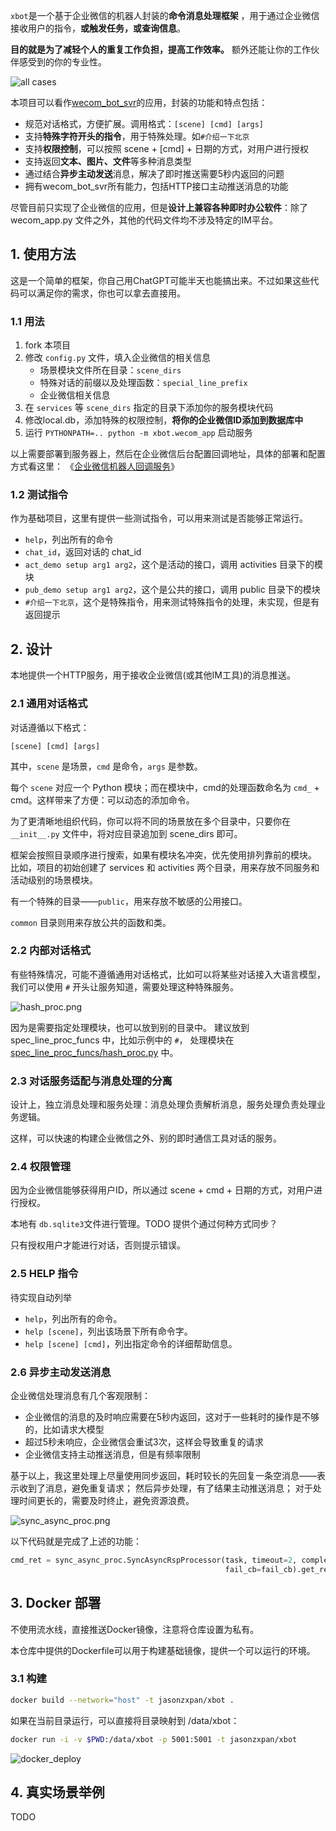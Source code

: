 `xbot`是一个基于企业微信的机器人封装的**命令消息处理框架** ，用于通过企业微信接收用户的指令，**或触发任务，或查询信息**。

**目的就是为了减轻个人的重复工作负担，提高工作效率。** 额外还能让你的工作伙伴感受到的你的专业性。

![all cases](images/cases_commented.png)

本项目可以看作[wecom_bot_svr](https://github.com/easy-wx/wecom-bot-svr)的应用，封装的功能和特点包括：

- 规范对话格式，方便扩展。调用格式：``[scene] [cmd] [args]``
- 支持**特殊字符开头的指令**，用于特殊处理。如``#介绍一下北京``
- 支持**权限控制**，可以按照 scene + \[cmd\] + 日期的方式，对用户进行授权
- 支持返回**文本、图片、文件**等多种消息类型
- 通过结合**异步主动发送**消息，解决了即时推送需要5秒内返回的问题
- 拥有wecom_bot_svr所有能力，包括HTTP接口主动推送消息的功能

尽管目前只实现了企业微信的应用，但是**设计上兼容各种即时办公软件**：除了 wecom_app.py 文件之外，其他的代码文件均不涉及特定的IM平台。

## 1. 使用方法

这是一个简单的框架，你自己用ChatGPT可能半天也能搞出来。不过如果这些代码可以满足你的需求，你也可以拿去直接用。

### 1.1 用法

1. fork 本项目
2. 修改 `config.py` 文件，填入企业微信的相关信息
    - 场景模块文件所在目录：``scene_dirs``
    - 特殊对话的前缀以及处理函数：``special_line_prefix``
    - 企业微信相关信息
3. 在 `services` 等 `scene_dirs` 指定的目录下添加你的服务模块代码
4. 修改local.db，添加特殊的权限控制，**将你的企业微信ID添加到数据库中**
5. 运行 `PYTHONPATH=.. python -m xbot.wecom_app` 启动服务

以上需要部署到服务器上，然后在企业微信后台配置回调地址，具体的部署和配置方式看这里：
《[企业微信机器人回调服务](https://github.com/easy-wx/wecom-bot-svr?tab=readme-ov-file#%E4%BC%81%E4%B8%9A%E5%BE%AE%E4%BF%A1%E6%9C%BA%E5%99%A8%E4%BA%BA%E5%9B%9E%E8%B0%83%E6%9C%8D%E5%8A%A1)》

### 1.2 测试指令

作为基础项目，这里有提供一些测试指令，可以用来测试是否能够正常运行。

- ``help``，列出所有的命令
- ``chat_id``，返回对话的 chat_id
- ``act_demo setup arg1 arg2``，这个是活动的接口，调用 activities 目录下的模块
- ``pub_demo setup arg1 arg2``，这个是公共的接口，调用 public 目录下的模块
- ``#介绍一下北京``，这个是特殊指令，用来测试特殊指令的处理，未实现，但是有返回提示

## 2. 设计

本地提供一个HTTP服务，用于接收企业微信(或其他IM工具)的消息推送。

### 2.1 通用对话格式

对话遵循以下格式：

``[scene] [cmd] [args]``

其中，`scene` 是场景，`cmd` 是命令，`args` 是参数。

每个 ``scene`` 对应一个 Python 模块；而在模块中，cmd的处理函数命名为 ``cmd_`` + cmd。这样带来了方便：可以动态的添加命令。

为了更清晰地组织代码，你可以将不同的场景放在多个目录中，只要你在 `__init__.py` 文件中，将对应目录追加到 scene_dirs 即可。

框架会按照目录顺序进行搜索，如果有模块名冲突，优先使用排列靠前的模块。
比如，项目的初始创建了 services 和 activities 两个目录，用来存放不同服务和活动级别的场景模块。

有一个特殊的目录——``public``，用来存放不敏感的公用接口。

``common`` 目录则用来存放公共的函数和类。

### 2.2 内部对话格式

有些特殊情况，可能不遵循通用对话格式，比如可以将某些对话接入大语言模型，我们可以使用 `#` 开头让服务知道，需要处理这种特殊服务。

![hash_proc.png](images/hash_proc.png)

因为是需要指定处理模块，也可以放到别的目录中。
建议放到 spec_line_proc_funcs 中，比如示例中的 `#`，
处理模块在 [spec_line_proc_funcs/hash_proc.py](spec_line_proc_funcs/hash_proc.py) 中。

### 2.3 对话服务适配与消息处理的分离

设计上，独立消息处理和服务处理：消息处理负责解析消息，服务处理负责处理业务逻辑。

这样，可以快速的构建企业微信之外、别的即时通信工具对话的服务。

### 2.4 权限管理

因为企业微信能够获得用户ID，所以通过 scene + cmd + 日期的方式，对用户进行授权。

本地有 ``db.sqlite3``文件进行管理。TODO 提供个通过何种方式同步？

只有授权用户才能进行对话，否则提示错误。

### 2.5 HELP 指令

待实现自动列举

- ``help``，列出所有的命令。
- ``help [scene]``，列出该场景下所有命令字。
- ``help [scene] [cmd]``，列出指定命令的详细帮助信息。

### 2.6 异步主动发送消息

企业微信处理消息有几个客观限制：

- 企业微信的消息的及时响应需要在5秒内返回，这对于一些耗时的操作是不够的，比如请求大模型
- 超过5秒未响应，企业微信会重试3次，这样会导致重复的请求
- 企业微信支持主动推送消息，但是有频率限制

基于以上，我这里处理上尽量使用同步返回，耗时较长的先回复一条空消息——表示收到了消息，避免重复请求；
然后异步处理，有了结果主动推送消息；
对于处理时间更长的，需要及时终止，避免资源浪费。

![sync_async_proc.png](images/sync_async_proc.png)

以下代码就是完成了上述的功能：

```python
cmd_ret = sync_async_proc.SyncAsyncRspProcessor(task, timeout=2, complete_cb=cb, fail_timeout=10,
                                                fail_cb=fail_cb).get_result()
```

## 3. Docker 部署

不使用流水线，直接推送Docker镜像，注意将仓库设置为私有。

本仓库中提供的Dockerfile可以用于构建基础镜像，提供一个可以运行的环境。

### 3.1 构建

```bash
docker build --network="host" -t jasonzxpan/xbot .
```

如果在当前目录运行，可以直接将目录映射到 /data/xbot：

```bash
docker run -i -v $PWD:/data/xbot -p 5001:5001 -t jasonzxpan/xbot
```

![docker_deploy](images/docker_deploy.png)

## 4. 真实场景举例

TODO
